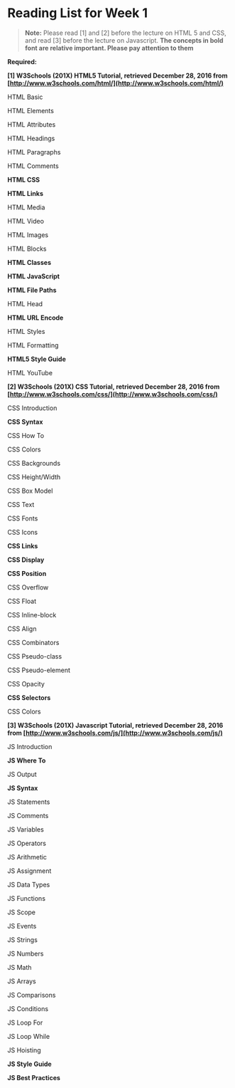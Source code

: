 # Reading List for Week 1

> **Note:** Please read [1] and [2] before the lecture on HTML 5 and CSS, and read [3] before the lecture on Javascript. **The concepts in bold font are relative important. Please pay attention to them**

**Required:**

**[1] W3Schools (201X) HTML5 Tutorial, retrieved December 28, 2016 from [http://www.w3schools.com/html/](http://www.w3schools.com/html/)**

HTML Basic

HTML Elements

HTML Attributes

HTML Headings

HTML Paragraphs

HTML Comments

**HTML CSS**

**HTML Links**

HTML Media

HTML Video

HTML Images

HTML Blocks

**HTML Classes**

**HTML JavaScript**

**HTML File Paths**

HTML Head

**HTML URL Encode**

HTML Styles

HTML Formatting

**HTML5 Style Guide**

HTML YouTube



**[2] W3Schools (201X) CSS Tutorial, retrieved December 28, 2016 from [http://www.w3schools.com/css/](http://www.w3schools.com/css/)**

CSS Introduction

**CSS Syntax**

CSS How To

CSS Colors

CSS Backgrounds

CSS Height/Width


CSS Box Model

CSS Text

CSS Fonts

CSS Icons

**CSS Links**

**CSS Display**

**CSS Position**

CSS Overflow

CSS Float

CSS Inline-block

CSS Align

CSS Combinators

CSS Pseudo-class

CSS Pseudo-element

CSS Opacity

**CSS Selectors**

CSS Colors




**[3] W3Schools (201X) Javascript Tutorial, retrieved December 28, 2016 from [http://www.w3schools.com/js/](http://www.w3schools.com/js/)**

JS Introduction

**JS Where To**

JS Output

**JS Syntax**

JS Statements


JS Comments

JS Variables

JS Operators


JS Arithmetic

JS Assignment

JS Data Types


JS Functions

JS Scope

JS Events

JS Strings

JS Numbers

JS Math


JS Arrays

JS Comparisons

JS Conditions

JS Loop For

JS Loop While

JS Hoisting

**JS Style Guide**

**JS Best Practices**
